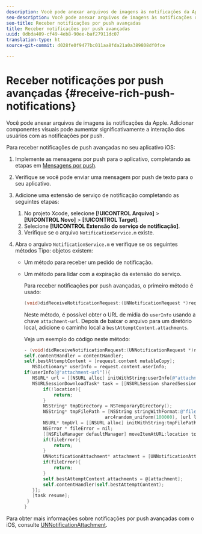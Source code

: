 ```yaml
---
description: Você pode anexar arquivos de imagens às notificações da Apple. Adicionar componentes visuais pode aumentar significativamente a interação dos usuários com as notificações por push.
seo-description: Você pode anexar arquivos de imagens às notificações da Apple. Adicionar componentes visuais pode aumentar significativamente a interação dos usuários com as notificações por push.
seo-title: Receber notificações por push avançadas
title: Receber notificações por push avançadas
uuid: 0dbda409-cf49-4eb8-90ee-baf27911dc07
translation-type: ht
source-git-commit: d028fe0f9477bc011aa8fda21a0a389808df0fce

---
```



# Receber notificações por push avançadas {#receive-rich-push-notifications}

Você pode anexar arquivos de imagens às notificações da Apple. Adicionar componentes visuais pode aumentar significativamente a interação dos usuários com as notificações por push.

Para receber notificações de push avançadas no seu aplicativo iOS:

1. Implemente as mensagens por push para o aplicativo, completando as etapas em [Mensagens por push](/help/ios/messaging-main/push-messaging/push-messaging.md).
1. Verifique se você pode enviar uma mensagem por push de texto para o seu aplicativo.
1. Adicione uma extensão de serviço de notificação completando as seguintes etapas:

   1. No projeto Xcode, selecione **[!UICONTROL Arquivo]** &gt; **[!UICONTROL Novo]** &gt; **[!UICONTROL Target]**.
   1. Selecione **[!UICONTROL Extensão do serviço de notificação]**.
   1. Verifique se o arquivo `NotificationService.m` existe.

1. Abra o arquivo `NotificationService.m` e verifique se os seguintes métodos Tipo: objetos existem:

   * Um método para receber um pedido de notificação.
   * Um método para lidar com a expiração da extensão do serviço.

      Para receber notificações por push avançadas, o primeiro método é usado:

      ```objective-c
      (void)didReceiveNotificationRequest:(UNNotificationRequest *)request withContentHandler:(void (^)(UNNotificationContent *contentToDeliver))contentHandler;
      ```

      Neste método, é possível obter o URL de mídia do `userInfo` usando a chave `attachment-url`. Depois de baixar o arquivo para um diretório local, adicione o caminho local a `bestAttemptContent.attachments`.

      Veja um exemplo do código neste método:

      ```objective-c
      - (void)didReceiveNotificationRequest:(UNNotificationRequest *)request withContentHandler:(void (^)(UNNotificationContent * _Nonnull))contentHandler {
      self.contentHandler = contentHandler;
      self.bestAttemptContent = [request.content mutableCopy];
         NSDictionary* userInfo = request.content.userInfo;
      if(userInfo[@"attachment-url"]){
         NSURL* url = [[NSURL alloc] initWithString:userInfo[@"attachment-url"]];
         NSURLSessionDownloadTask* task = [[NSURLSession sharedSession] downloadTaskWithURL:url completionHandler:^(NSURL * _Nullable location, NSURLResponse * _Nullable response, NSError * _Nullable error) {
             if(!location){
                 return;
             }
             NSString* tmpDirectory = NSTemporaryDirectory();
             NSString* tmpFilePath = [NSString stringWithFormat:@"file://%@%d%d%@", tmpDirectory, arc4random_uniform(100000),
                                    arc4random_uniform(100000), [url lastPathComponent]];
             NSURL* tmpUrl = [[NSURL alloc] initWithString:tmpFilePath];
             NSError * fileError = nil;
             [[NSFileManager defaultManager] moveItemAtURL:location toURL:tmpUrl error:&amp;fileError];
             if(fileError){
                 return;
             }
             UNNotificationAttachment* attachment = [UNNotificationAttachment attachmentWithIdentifier:@"video" URL:tmpUrl options:nil error:&amp;fileError];
             if(fileError){
                 return;
             }
             self.bestAttemptContent.attachments = @[attachment];
             self.contentHandler(self.bestAttemptContent);
         }];
         [task resume];
       }
      }
      ```


Para obter mais informações sobre notificações por push avançadas com o iOS, consulte [UNNotificationAttachment](https://developer.apple.com/documentation/usernotifications/unnotificationattachment).
